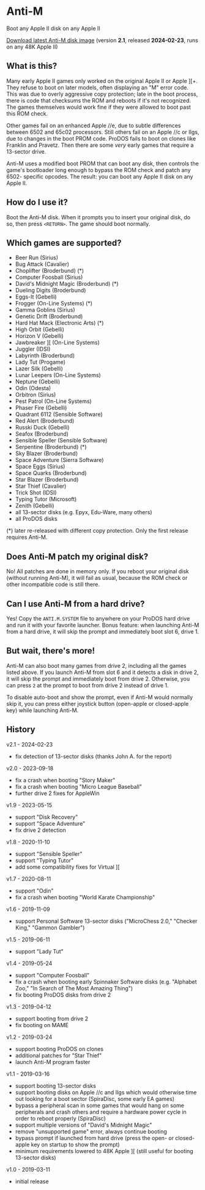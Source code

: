 # Anti-M

Boot any Apple II disk on any Apple II

[Download latest Anti-M disk image](https://github.com/a2-4am/anti-m/releases/latest/download/anti-m.dsk)
(version **2.1**, released **2024-02-23**, runs on any 48K Apple II)

## What is this?

Many early Apple II games only worked on the original Apple II or Apple ][+.
They refuse to boot on later models, often displaying an "M" error code. This
was due to overly aggressive copy protection; late in the boot process, there
is code that checksums the ROM and reboots if it's not recognized. The games
themselves would work fine if they were allowed to boot past this ROM check.

Other games fail on an enhanced Apple //e, due to subtle differences between
6502 and 65c02 processors. Still others fail on an Apple //c or IIgs, due to
changes in the boot PROM code. ProDOS fails to boot on clones like Franklin and
Pravetz. Then there are some _very_ early games that require a 13-sector drive.

Anti-M uses a modified boot PROM that can boot any disk, then controls the
game's bootloader long enough to bypass the ROM check and patch any 6502-
specific opcodes. The result: you can boot any Apple II disk on any Apple II.

## How do I use it?

Boot the Anti-M disk. When it prompts you to insert your original disk, do so,
then press `<RETURN>`. The game should boot normally.

## Which games are supported?

- Beer Run (Sirius)
- Bug Attack (Cavalier)
- Choplifter (Broderbund) (*)
- Computer Foosball (Sirius)
- David's Midnight Magic (Broderbund) (*)
- Dueling Digits (Broderbund)
- Eggs-It (Gebelli)
- Frogger (On-Line Systems) (*)
- Gamma Goblins (Sirius)
- Genetic Drift (Broderbund)
- Hard Hat Mack (Electronic Arts) (*)
- High Orbit (Gebelli)
- Horizon V (Gebelli)
- Jawbreaker ][ (On-Line Systems)
- Juggler (IDSI)
- Labyrinth (Broderbund)
- Lady Tut (Progame)
- Lazer Silk (Gebelli)
- Lunar Leepers (On-Line Systems)
- Neptune (Gebelli)
- Odin (Odesta)
- Orbitron (Sirius)
- Pest Patrol (On-Line Systems)
- Phaser Fire (Gebelli)
- Quadrant 6112 (Sensible Software)
- Red Alert (Broderbund)
- Russki Duck (Gebelli)
- Seafox (Broderbund)
- Sensible Speller (Sensible Software)
- Serpentine (Broderbund) (*)
- Sky Blazer (Broderbund)
- Space Adventure (Sierra Software)
- Space Eggs (Sirius)
- Space Quarks (Broderbund)
- Star Blazer (Broderbund)
- Star Thief (Cavalier)
- Trick Shot (IDSI)
- Typing Tutor (Microsoft)
- Zenith (Gebelli)
- all 13-sector disks (e.g. Epyx, Edu-Ware, many others)
- all ProDOS disks

(*) later re-released with different copy protection. Only the first release
requires Anti-M.

## Does Anti-M patch my original disk?

No! All patches are done in memory only. If you reboot your original disk
(without running Anti-M), it will fail as usual, because the ROM check or other
incompatible code is still there.

## Can I use Anti-M from a hard drive?

Yes! Copy the `ANTI.M.SYSTEM` file to anywhere on your ProDOS hard drive and
run it with your favorite launcher. Bonus feature: when launching Anti-M from
a hard drive, it will skip the prompt and immediately boot slot 6, drive 1.

## But wait, there's more!

Anti-M can also boot many games from drive 2, including all the games listed
above. If you launch Anti-M from slot 6 and it detects a disk in drive 2, it
will skip the prompt and immediately boot from drive 2. Otherwise, you can
press `2` at the prompt to boot from drive 2 instead of drive 1.

To disable auto-boot and show the prompt, even if Anti-M would normally skip
it, you can press either joystick button (open-apple or closed-apple key) while
launching Anti-M.

## History

v2.1 - 2024-02-23

- fix detection of 13-sector disks (thanks John A. for the report)

v2.0 - 2023-09-18

- fix a crash when booting "Story Maker"
- fix a crash when booting "Micro League Baseball"
- further drive 2 fixes for AppleWin

v1.9 - 2023-05-15

- support "Disk Recovery"
- support "Space Adventure"
- fix drive 2 detection

v1.8 - 2020-11-10

- support "Sensible Speller"
- support "Typing Tutor"
- add some compatibility fixes for Virtual ][

v1.7 - 2020-08-11

- support "Odin"
- fix a crash when booting "World Karate Championship"

v1.6 - 2019-11-09

- support Personal Software 13-sector disks ("MicroChess 2.0," "Checker King,"
  "Gammon Gambler")

v1.5 - 2019-06-11

- support "Lady Tut"

v1.4 - 2019-05-24

- support "Computer Foosball"
- fix a crash when booting early Spinnaker Software disks (e.g. "Alphabet Zoo,"
  "In Search of The Most Amazing Thing")
- fix booting ProDOS disks from drive 2

v1.3 - 2019-04-12

- support booting from drive 2
- fix booting on MAME

v1.2 - 2019-03-24

- support booting ProDOS on clones
- additional patches for "Star Thief"
- launch Anti-M program faster

v1.1 - 2019-03-16

- support booting 13-sector disks
- support booting disks on Apple //c and IIgs which would otherwise time out
  looking for a boot sector (SpiraDisc, some early EA games)
- bypass a peripheral scan in some games that would hang on some peripherals
  and crash others and require a hardware power cycle in order to reboot
  properly (SpiraDisc)
- support multiple versions of "David's Midnight Magic"
- remove "unsupported game" error, always continue booting
- bypass prompt if launched from hard drive (press the open- or closed-apple
  key on startup to show the prompt)
- minimum requirements lowered to 48K Apple ][ (still useful for booting
  13-sector disks)

v1.0 - 2019-03-11

- initial release
